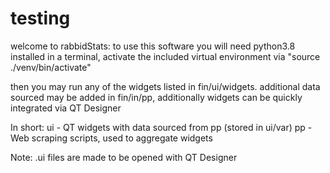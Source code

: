 # testing

welcome to rabbidStats:
to use this software you will need python3.8 installed
in a terminal, activate the included virtual environment via "source ./venv/bin/activate"

then you may run any of the widgets listed in fin/ui/widgets.
additional data sourced may be added in fin/in/pp, additionally  widgets can be quickly integrated via QT Designer

In short:
  ui - QT widgets with data sourced from pp (stored in ui/var)
  pp - Web scraping scripts, used to aggregate widgets 

Note:
  .ui files are made to be opened with QT Designer 
